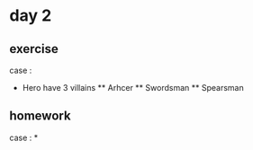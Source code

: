 # day 2

## exercise
case :
* Hero have 3 villains
** Arhcer
** Swordsman
** Spearsman

## homework
case :
*
